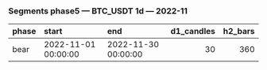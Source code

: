 ### Segments phase5 — BTC_USDT 1d — 2022-11

| phase   | start               | end                 |   d1_candles |   h2_bars |
|:--------|:--------------------|:--------------------|-------------:|----------:|
| bear    | 2022-11-01 00:00:00 | 2022-11-30 00:00:00 |           30 |       360 |